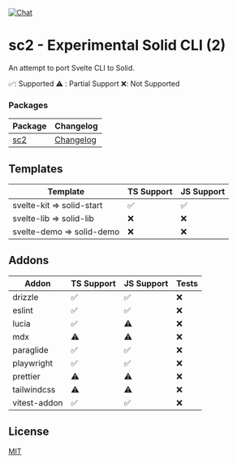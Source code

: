 [![Chat](https://img.shields.io/discord/457912077277855764?label=chat&logo=discord)](https://svelte.dev/chat)

# sc2 - Experimental Solid CLI (2)

An attempt to port Svelte CLI to Solid.

✅: Supported
⚠️ : Partial Support
❌: Not Supported

### Packages

| Package             | Changelog                              |
| ------------------- | -------------------------------------- |
| [sc2](packages/cli) | [Changelog](packages/cli/CHANGELOG.md) |

## Templates

| Template                  | TS Support | JS Support |
| ------------------------- | ---------- | ---------- |
| svelte-kit => solid-start | ✅         | ✅         |
| svelte-lib => solid-lib   | ❌         | ❌         |
| svelte-demo => solid-demo | ❌         | ❌         |

## Addons

| Addon        | TS Support | JS Support | Tests |
| ------------ | ---------- | ---------- | ----- |
| drizzle      | ✅         | ✅         | ❌    |
| eslint       | ✅         | ✅         | ❌    |
| lucia        | ✅         | ⚠️         | ❌    |
| mdx          | ⚠️         | ⚠️         | ❌    |
| paraglide    | ✅         | ✅         | ❌    |
| playwright   | ✅         | ✅         | ❌    |
| prettier     | ⚠️         | ⚠️         | ❌    |
| tailwindcss  | ⚠️         | ⚠️         | ❌    |
| vitest-addon | ✅         | ✅         | ❌    |

## License

[MIT](./LICENSE)
